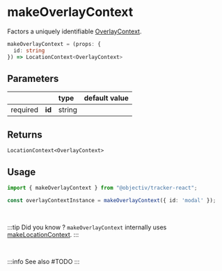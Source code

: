# makeOverlayContext

Factors a uniquely identifiable [OverlayContext](/taxonomy/reference/location-contexts/OverlayContext.md).

```typescript
makeOverlayContext = (props: { 
  id: string
}) => LocationContext<OverlayContext>
```  

## Parameters
|          |        | type    | default value |
|:--------:|:-------|:--------|:--------------|
| required | **id** | string  |               |

## Returns
`LocationContext<OverlayContext>`

## Usage

```ts
import { makeOverlayContext } from "@objectiv/tracker-react";
```

```ts
const overlayContextInstance = makeOverlayContext({ id: 'modal' });
```

<br/>

:::tip Did you know ?
`makeOverlayContext` internally uses [makeLocationContext](/tracking/react/api-reference/common/factories/makeLocationContext.md).
:::

<br />

:::info See also
#TODO
:::
